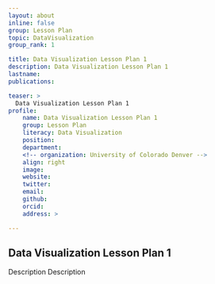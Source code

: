 ```yaml
---
layout: about
inline: false
group: Lesson Plan
topic: DataVisualization
group_rank: 1

title: Data Visualization Lesson Plan 1
description: Data Visualization Lesson Plan 1
lastname: 
publications: 

teaser: >
  Data Visualization Lesson Plan 1
profile:
    name: Data Visualization Lesson Plan 1
    group: Lesson Plan
    literacy: Data Visualization
    position: 
    department: 
    <!-- organization: University of Colorado Denver -->
    align: right
    image: 
    website: 
    twitter: 
    email: 
    github: 
    orcid: 
    address: >

---
```


## Data Visualization Lesson Plan 1

Description Description
